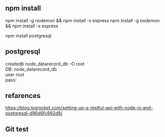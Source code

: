 ## npm install  
npm install -g nodemon && npm install -s express npm install -g nodemon && npm install -s express  

npm install postgresql  

## postgresql  
createdb node_datarecord_db -O root  
DB: node_datarecord_db  
user root  
pass:  


## refarences
https://blog.logrocket.com/setting-up-a-restful-api-with-node-js-and-postgresql-d96d6fc892d8/  

## Git test